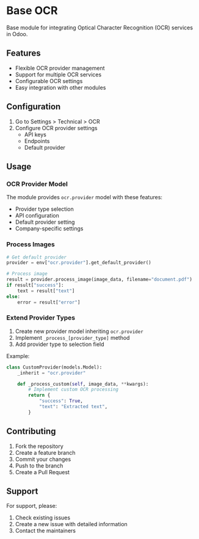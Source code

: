 # Base OCR

Base module for integrating Optical Character Recognition (OCR) services in Odoo.

## Features

- Flexible OCR provider management
- Support for multiple OCR services
- Configurable OCR settings
- Easy integration with other modules

## Configuration

1. Go to Settings > Technical > OCR
2. Configure OCR provider settings
   - API keys
   - Endpoints
   - Default provider

## Usage

### OCR Provider Model

The module provides `ocr.provider` model with these features:
- Provider type selection
- API configuration
- Default provider setting
- Company-specific settings

### Process Images

```python
# Get default provider
provider = env["ocr.provider"].get_default_provider()

# Process image
result = provider.process_image(image_data, filename="document.pdf")
if result["success"]:
    text = result["text"]
else:
    error = result["error"]
```

### Extend Provider Types

1. Create new provider model inheriting `ocr.provider`
2. Implement `_process_[provider_type]` method
3. Add provider type to selection field

Example:
```python
class CustomProvider(models.Model):
    _inherit = "ocr.provider"

    def _process_custom(self, image_data, **kwargs):
        # Implement custom OCR processing
        return {
            "success": True,
            "text": "Extracted text",
        }
```

## Contributing

1. Fork the repository
2. Create a feature branch
3. Commit your changes
4. Push to the branch
5. Create a Pull Request

## Support

For support, please:
1. Check existing issues
2. Create a new issue with detailed information
3. Contact the maintainers
